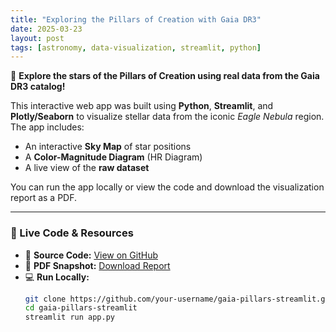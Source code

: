 ```yaml
---
title: "Exploring the Pillars of Creation with Gaia DR3"
date: 2025-03-23
layout: post
tags: [astronomy, data-visualization, streamlit, python]
---
```


🚀 **Explore the stars of the Pillars of Creation using real data from the Gaia DR3 catalog!**

This interactive web app was built using **Python**, **Streamlit**, and **Plotly/Seaborn** to visualize stellar data from the iconic _Eagle Nebula_ region. The app includes:

- An interactive **Sky Map** of star positions  
- A **Color-Magnitude Diagram** (HR Diagram)  
- A live view of the **raw dataset**  

You can run the app locally or view the code and download the visualization report as a PDF.

---

### 🔗 Live Code & Resources

- 📁 **Source Code:** [View on GitHub](https://github.com/your-username/gaia-pillars-streamlit)  
- 📄 **PDF Snapshot:** [Download Report](assets/pdf/pillars-of-creation-gaia-dr3.pdf)  
- 💻 **Run Locally:**  
  ```bash
  git clone https://github.com/your-username/gaia-pillars-streamlit.git
  cd gaia-pillars-streamlit
  streamlit run app.py
